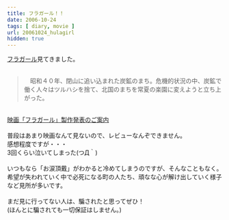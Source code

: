 ```yaml
---
title: フラガール！！
date: 2006-10-24
tags: [ diary, movie ]
url: 20061024_hulagirl
hidden: true
---
```

<a href="http://www.hula-girl.jp/" title="映画『フラガール』オフィシャルサイト">フラガール</a>見てきました。<br />
<br />
<blockquote>　昭和４０年、閉山に追い込まれた炭鉱のまち。危機的状況の中、炭鉱で働く人々はツルハシを捨て、北国のまちを常夏の楽園に変えようと立ち上がった。</blockquote><br />
<a href="http://www.5801.jp/news/cinema-1.htm">映画「フラガール」製作発表のご案内</a><br />
<br />
普段はあまり映画なんて見ないので、レビューなんぞできません。<br />
感想程度ですが・・・<br />
3回くらい泣いてしまった(つД｀)<br />
<br />
いつもなら「お涙頂戴」がわかると冷めてしまうのですが、そんなこともなく。<br />
希望が失われていく中で必死になる町の人たち、頑なな心が解け出していく様子など見所が多いです。<br />
<br />
まだ見に行ってない人は、騙されたと思ってぜひ！<br />
(ほんとに騙されても一切保証はしません。)
